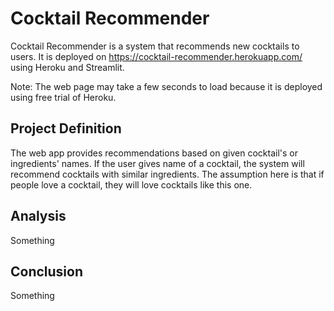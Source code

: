 # Cocktail Recommender

Cocktail Recommender is a system that recommends new cocktails to users. It is deployed on https://cocktail-recommender.herokuapp.com/ using Heroku and Streamlit.

Note: The web page may take a few seconds to load because it is deployed using free trial of Heroku.



## Project Definition
The web app provides recommendations based on given cocktail's or ingredients' names. If the user gives name of a cocktail, the system will recommend cocktails with similar ingredients. The assumption here is that if people love a cocktail, they will love cocktails like this one.    








## Analysis
Something






## Conclusion 
Something
